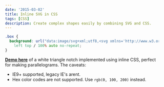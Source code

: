```yaml
---
date: '2015-03-02'
title: Inline SVG in CSS
tags: [CSS]
description: Create complex shapes easily by combining SVG and CSS.
---
```


```css
.box {
  background: url("data:image/svg+xml;utf8,<svg xmlns='http://www.w3.org/2000/svg' width='1000' height='20' version='1.1'><polyline fill='white' points='0,0 1000,0 0,20'/></svg>")
    left top / 100% auto no-repeat;
}
```

**[Demo here](http://cssdeck.com/labs/ip24y9lj)** of a white triangle notch implemented using inline CSS, perfect for making parallelograms. The caveats:

- IE9+ supported, legacy IE's arent.
- Hex color codes are not supported. Use `rgb(0, 100, 200)` instead.
